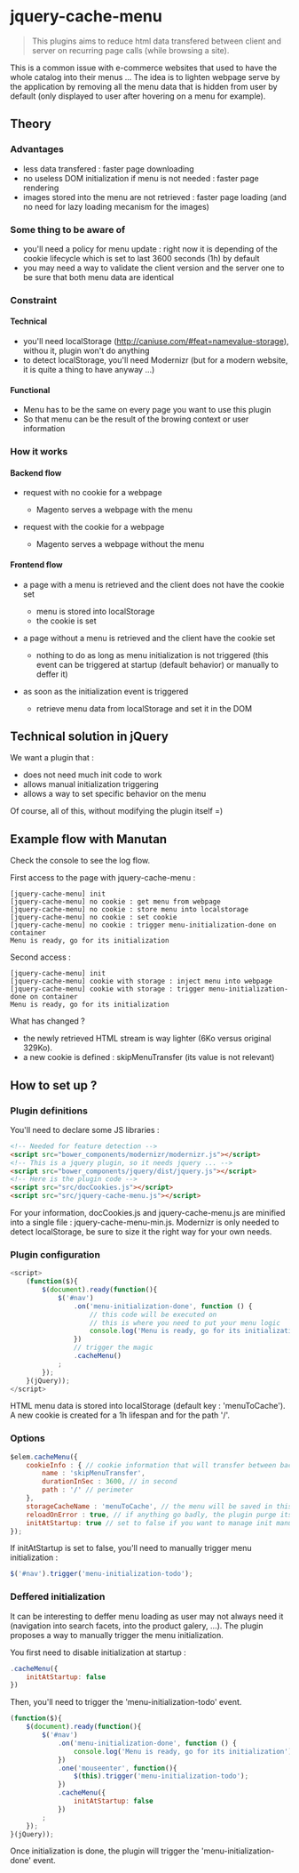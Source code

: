 # jquery-cache-menu

> This plugins aims to reduce html data transfered between client and server on recurring page calls (while browsing a site).

This is a common issue with e-commerce websites that used to have the whole catalog into their menus ...
The idea is to lighten webpage serve by the application by removing all the menu data that is hidden from user by default (only displayed to user after hovering on a menu for example).

## Theory

### Advantages

* less data transfered : faster page downloading
* no useless DOM initialization if menu is not needed : faster page rendering
* images stored into the menu are not retrieved : faster page loading (and no need for lazy loading mecanism for the images)

### Some thing to be aware of

* you'll need a policy for menu update : right now it is depending of the cookie lifecycle which is set to last 3600 seconds (1h) by default
* you may need a way to validate the client version and the server one to be sure that both menu data are identical

### Constraint

#### Technical

* you'll need localStorage (http://caniuse.com/#feat=namevalue-storage), withou it, plugin won't do anything
* to detect localStorage, you'll need Modernizr (but for a modern website, it is quite a thing to have anyway ...)

#### Functional

* Menu has to be the same on every page you want to use this plugin
* So that menu can be the result of the browing context or user information

### How it works

#### Backend flow

* request with no cookie for a webpage
   * Magento serves a webpage with the menu

* request with the cookie for a webpage
   * Magento serves a webpage without the menu

#### Frontend flow

* a page with a menu is retrieved and the client does not have the cookie set
   * menu is stored into localStorage
   * the cookie is set

* a page without a menu is retrieved and the client have the cookie set
   * nothing to do as long as menu initialization is not triggered (this event can be triggered at startup (default behavior) or manually to deffer it)

* as soon as the initialization event is triggered
   * retrieve menu data from localStorage and set it in the DOM


## Technical solution in jQuery

We want a plugin that :

* does not need much init code to work
* allows manual initialization triggering
* allows a way to set specific behavior on the menu 

Of course, all of this, without modifying the plugin itself =)

## Example flow with Manutan

Check the console to see the log flow.

First access to the page with jquery-cache-menu :

```
[jquery-cache-menu] init
[jquery-cache-menu] no cookie : get menu from webpage
[jquery-cache-menu] no cookie : store menu into localstorage
[jquery-cache-menu] no cookie : set cookie
[jquery-cache-menu] no cookie : trigger menu-initialization-done on container
Menu is ready, go for its initialization
```

Second access :

```
[jquery-cache-menu] init
[jquery-cache-menu] cookie with storage : inject menu into webpage
[jquery-cache-menu] cookie with storage : trigger menu-initialization-done on container
Menu is ready, go for its initialization
```

What has changed ?

* the newly retrieved HTML stream is way lighter (6Ko versus original 329Ko).
* a new cookie is defined : skipMenuTransfer (its value is not relevant)


## How to set up ?

### Plugin definitions

You'll need to declare some JS libraries :

```html
<!-- Needed for feature detection -->
<script src="bower_components/modernizr/modernizr.js"></script>
<!-- This is a jquery plugin, so it needs jquery ... -->
<script src="bower_components/jquery/dist/jquery.js"></script>
<!-- Here is the plugin code -->
<script src="src/docCookies.js"></script>
<script src="src/jquery-cache-menu.js"></script>
```

For your information, docCookies.js and jquery-cache-menu.js are minified into a single file : jquery-cache-menu-min.js.
Modernizr is only needed to detect localStorage, be sure to size it the right way for your own needs.

### Plugin configuration

```js
<script>
	(function($){
		$(document).ready(function(){
			$('#nav')
				.on('menu-initialization-done', function () {
					// this code will be executed on
					// this is where you need to put your menu logic
					console.log('Menu is ready, go for its initialization');
				})
				// trigger the magic
				.cacheMenu()
			;
		});
	}(jQuery));
</script>
```

HTML menu data is stored into localStorage (default key : 'menuToCache').
A new cookie is created for a 1h lifespan and for the path '/'.

### Options

```js
$elem.cacheMenu({
	cookieInfo : { // cookie information that will transfer between back and frontend
		name : 'skipMenuTransfer',
		durationInSec : 3600, // in second
		path : '/' // perimeter
	},
	storageCacheName : 'menuToCache', // the menu will be saved in this localstorage key
	reloadOnError : true, // if anything go badly, the plugin purge its cache, you can have the page reload then
	initAtStartup: true // set to false if you want to manage init manually
});
```

If initAtStartup is set to false, you'll need to manually trigger menu initialization :

```js
$('#nav').trigger('menu-initialization-todo');
```

### Deffered initialization

It can be interesting to deffer menu loading as user may not always need it (navigation into search facets, into the product galery, ...). 
The plugin proposes a way to manually trigger the menu initialization.

You first need to disable initialization at startup :

```js
.cacheMenu({
	initAtStartup: false
})
```

Then, you'll need to trigger the 'menu-initialization-todo' event.

```js
(function($){
	$(document).ready(function(){
		$('#nav')
			.on('menu-initialization-done', function () {
				console.log('Menu is ready, go for its initialization');
			})
			.one('mouseenter', function(){
				$(this).trigger('menu-initialization-todo');
			})
			.cacheMenu({
				initAtStartup: false
			})
		;
	});
}(jQuery));
```

Once initialization is done, the plugin will trigger the 'menu-initialization-done' event.
